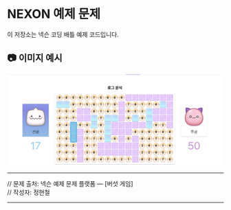 # NEXON 예제 문제

이 저장소는 넥슨 코딩 배틀 예제 코드입니다.

## 📷 이미지 예시

<img src="./NEXON.png" width="500">


---

// 문제 출처: 넥슨 예제 문제 플랫폼 — [버섯 게임]  
// 작성자: 정현철


---

